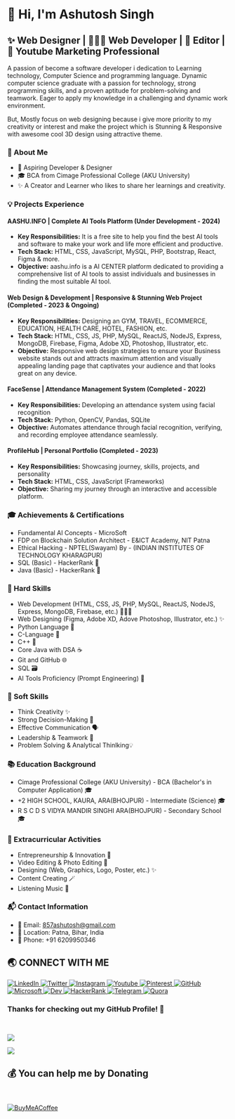 # 👋 Hi, I'm Ashutosh Singh

## ✨ Web Designer | 👨🏻‍💻 Web Developer | 🎥 Editor | 🚀 Youtube Marketing Professional

A passion of become a software developer i dedication to Learning technology, Computer Science and programming language. Dynamic computer science graduate with a passion for technology, strong programming skills, and a proven aptitude for problem-solving and teamwork. Eager to apply my knowledge in a challenging and dynamic work environment.

But, Mostly focus on web designing because i give more priority to my creativity or interest and make the project which is Stunning & Responsive with awesome cool 3D design using attractive theme.

### 📌 About Me

- 💼 Aspiring Developer & Designer
- 🎓 BCA from Cimage Professional College (AKU University)
- ✨ A Creator and Learner who likes to share her learnings and creativity.


### 💡 Projects Experience

#### AASHU.INFO | Complete AI Tools Platform (Under Development - 2024)
- **Key Responsibilities:** It is a free site to help you find the best AI tools and software to make your work and life more efficient and productive.
- **Tech Stack:** HTML, CSS, JavaScript, MySQL, PHP, Bootstrap, React, Figma & more.
- **Objective:** aashu.info is a AI CENTER platform dedicated to providing a comprehensive list of AI tools to assist individuals and businesses in finding the most suitable AI tool.

#### Web Design & Development | Responsive & Stunning Web Project (Completed - 2023 & Ongoing)
- **Key Responsibilities:** Designing an GYM, TRAVEL, ECOMMERCE, EDUCATION, HEALTH CARE, HOTEL, FASHION, etc. 
- **Tech Stack:** HTML, CSS, JS, PHP, MySQL, ReactJS, NodeJS, Express, MongoDB, Firebase, Figma, Adobe XD, Photoshop, Illustrator, etc.
- **Objective:** Responsive web design strategies to ensure your Business website stands out and attracts maximum attention and visually appealing landing page that captivates your audience and that looks great on any device.

#### FaceSense | Attendance Management System (Completed - 2022)
- **Key Responsibilities:** Developing an attendance system using facial recognition
- **Tech Stack:** Python, OpenCV, Pandas, SQLite
- **Objective:** Automates attendance through facial recognition, verifying, and recording employee attendance seamlessly.

#### ProfileHub | Personal Portfolio (Completed - 2023)
- **Key Responsibilities:** Showcasing journey, skills, projects, and personality
- **Tech Stack:** HTML, CSS, JavaScript (Frameworks)
- **Objective:** Sharing my journey through an interactive and accessible platform.

### 🎓 Achievements & Certifications

- Fundamental AI Concepts - MicroSoft
- FDP on Blockchain Solution Architect - E&ICT Academy, NIT Patna
- Ethical Hacking - NPTEL(Swayam) By - (INDIAN INSTITUTES OF TECHNOLOGY KHARAGPUR)
- SQL (Basic) - HackerRank 📜
- Java (Basic) - HackerRank 📜

### 🔧 Hard Skills

- Web Development (HTML, CSS, JS, PHP, MySQL, ReactJS, NodeJS, Express, MongoDB, Firebase, etc.) 🧑🏻‍💻
- Web Designing (Figma, Adobe XD, Adove Photoshop, Illustrator, etc.) ✨
- Python Language 🐍
- C-Language 📝
- C++ 🧠
- Core Java with DSA ☕
- Git and GitHub 🌐
- SQL 🗃️
- AI Tools Proficiency (Prompt Engineering) 🤖

### 🤝 Soft Skills

- Think Creativity ✨
- Strong Decision-Making 🤔
- Effective Communication 🗣️
- Leadership & Teamwork 🤝
- Problem Solving & Analytical Thinlking💡

### 📚 Education Background

- Cimage Professional College (AKU University) - BCA (Bachelor's in Computer Application) 🎓
- +2 HIGH SCHOOL, KAURA, ARA(BHOJPUR) - Intermediate (Science) 🎓
- R S C D S VIDYA MANDIR SINGHI ARA(BHOJPUR) - Secondary School 🎓

### 🌟 Extracurricular Activities

- Entrepreneurship & Innovation 💼
- Video Editing & Photo Editing 🎥
- Designing (Web, Graphics, Logo, Poster, etc.) ✨
- Content Creating 🪄
- Listening Music 🎼

### 📬 Contact Information

- 📧 Email: 857ashutosh@gmail.com
- 📍 Location: Patna, Bihar, India
- 📱 Phone: +91 6209950346

## 🌏 **CONNECT WITH ME**

<a  href="https://www.linkedin.com/in/ashutoshkumaraashu/">
    <img src="https://img.shields.io/badge/LinkedIn-0077B5?style=for-the-badge&logo=linkedin&logoColor=white" title="LinkedIn"  alt="LinkedIn"/>
</a>
<a href="https://twitter.com/codeaashu"> 
    <img src="https://img.shields.io/badge/Twitter-1DA1F2?style=for-the-badge&logo=twitter&logoColor=white" title="Twitter"  alt="Twitter"/>
</a>
<a href="https://www.instagram.com/aashu_the.rajput/"> 
    <img src="https://img.shields.io/badge/Instagram-E4405F?style=for-the-badge&logo=instagram&logoColor=white" title="Instagram"  alt="Instagram"/>
</a>
<a href="https://www.youtube.com/@codeaashu"> 
    <img src="https://img.shields.io/badge/YouTube-FF0000?style=for-the-badge&logo=youtube&logoColor=white" title="Youtube"  alt="Youtube"/>
</a>
<a href="https://in.pinterest.com/codeaashu/"> 
    <img src="https://img.shields.io/badge/Pinterest-100000?style=for-the-badge&logo=pinterest&logoColor=white" title="Pinterest"  alt="Pinterest"/>
</a>
<a href="https://www.github.com/codeaashu"> 
    <img src="https://img.shields.io/badge/GitHub-100000?style=for-the-badge&logo=github&logoColor=white" title="GitHub"  alt="GitHub"/>
</a>
<a href="https://learn.microsoft.com/en-gb/users/codeaashu/"> 
    <img src="https://img.shields.io/badge/Microsoft-100000?style=for-the-badge&logo=microsoft&logoColor=white" title="Microsoft"  alt="Microsoft"/>
</a>
<a href="https://dev.to/codeaashu"> 
    <img src="https://img.shields.io/badge/Dev-100000?style=for-the-badge&logo=dev&logoColor=white" title="Dev"  alt="Dev"/>
</a>
<a href="https://www.hackerrank.com/codeaashu"> 
    <img src="https://img.shields.io/badge/HackerRank-100000?style=for-the-badge&logo=hackerrank&logoColor=white" title="HackerRank"  alt="HackerRank"/>
</a>
<a href="https://t.me/codeaashu"> 
    <img src="https://img.shields.io/badge/Telegram-100000?style=for-the-badge&logo=telegram&logoColor=white" title="Telegram"  alt="Telegram"/>
</a>
<a href="https://www.quora.com/profile/Ashutosh-Singh-7553"> 
    <img src="https://img.shields.io/badge/Quora-100000?style=for-the-badge&logo=quora&logoColor=white" title="Quora"  alt="Quora"/>
</a>

<br />

### **Thanks for checking out my GitHub Profile!** 🙏

<br />

![](https://ForTheBadge.com/images/badges/built-with-love.svg)

![](https://img.shields.io/github/followers/codeaashu?logo=github&style=for-the-badge&color=0891b2&labelColor=1c1917)


 ## 💰 You can help me by Donating

<br/>
 
  [![BuyMeACoffee](https://img.buymeacoffee.com/button-api/?text=Buymeacoffee&emoji=&slug=codingstella&button_colour=FFDD00&font_colour=000000&font_family=Comic&outline_colour=000000&coffee_colour=ffffff)](https://www.buymeacoffee.com/codeaashu)
